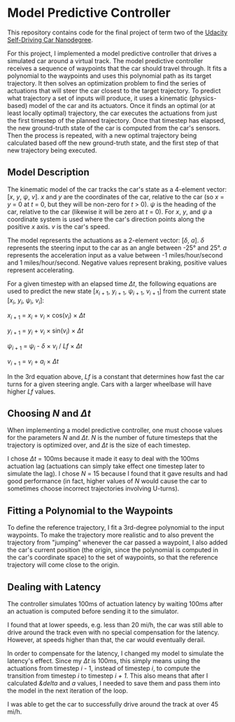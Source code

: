 # Model Predictive Controller
This repository contains code for the final project of term two of the [Udacity Self-Driving Car Nanodegree](
https://www.udacity.com/course/self-driving-car-engineer-nanodegree--nd013).

For this project, I implemented a model predictive controller that drives a simulated car around a virtual track. The
model predictive controller receives a sequence of waypoints that the car should travel through. It fits a polynomial
to the waypoints and uses this polynomial path as its target trajectory. It then solves an optimization problem to find
the series of actuations that will steer the car closest to the target trajectory. To predict what trajectory a set of
inputs will produce, it uses a kinematic (physics-based) model of the car and its actuators. Once it finds an optimal
(or at least locally optimal) trajectory, the car executes the actuations from just the first timestep of the planned
trajectory. Once that timestep has elapsed, the new ground-truth state of the car is computed from the car's sensors.
Then the process is repeated, with a new optimal trajectory being calculated based off the new ground-truth state, and
the first step of that new trajectory being executed.

## Model Description
The kinematic model of the car tracks the car's state as a 4-element vector: [*x*, *y*, *&psi;*, *v*]. *x* and *y* are
the coordinates of the car, relative to the car (so *x* = *y* = 0 at *t* = 0, but they will be non-zero for *t* > 0).
*&psi;* is the heading of the car, relative to the car (likewise it will be zero at *t* = 0). For *x*, *y*, and *&psi;*
a coordinate system is used where the car's direction points along the positive *x* axis. *v* is the car's speed.

The model represents the actuations as a 2-element vector: [*&delta;*, *a*]. *&delta;* represents the steering input to
the car as an angle between -25&deg; and 25&deg;. *a* represents the acceleration input as a value between -1
miles/hour/second and 1 miles/hour/second. Negative values represent braking, positive values represent accelerating.

For a given timestep with an elapsed time *&Delta;t*, the following equations are used to predict the new state
[*x*<sub>*i* + 1</sub>, *y*<sub>*i* + 1</sub>, *&psi;*<sub>*i* + 1</sub>, *v*<sub>*i* + 1</sub>] from the current state
[*x*<sub>*i*</sub>, *y*<sub>*i*</sub>, *&psi;*<sub>*i*</sub>, *v*<sub>*i*</sub>]:

*x*<sub>*i* + 1</sub> = *x*<sub>*i*</sub> + *v*<sub>*i*</sub> × cos(*v*<sub>*i*</sub>) × *&Delta;t*

*y*<sub>*i* + 1</sub> = *y*<sub>*i*</sub> + *v*<sub>*i*</sub> × sin(*v*<sub>*i*</sub>) × *&Delta;t*

*&psi;*<sub>*i* + 1</sub> = *&psi;*<sub>*i*</sub> - *&delta;* × *v*<sub>*i*</sub> / *Lf* × *&Delta;t*

*v*<sub>*i* + 1</sub> = *v*<sub>*i*</sub> + *a*<sub>*i*</sub> × *&Delta;t*

In the 3rd equation above, *Lf* is a constant that determines how fast the car turns for a given steering angle. Cars
with a larger wheelbase will have higher *Lf* values.

## Choosing *N* and *&Delta;t*
When implementing a model predictive controller, one must choose values for the parameters *N* and *&Delta;t*. *N* is
the number of future timesteps that the trajectory is optimized over, and *&Delta;t* is the size of each timestep.

I chose *&Delta;t* = 100ms because it made it easy to deal with the 100ms actuation lag (actuations can simply take
effect one timestep later to simulate the lag). I chose *N* = 15 because I found that it gave results and had good
performance (in fact, higher values of *N* would cause the car to sometimes choose incorrect trajectories involving
U-turns).

## Fitting a Polynomial to the Waypoints
To define the reference trajectory, I fit a 3rd-degree polynomial to the input waypoints. To make the trajectory more
realistic and to also prevent the trajectory from "jumping" whenever the car passed a waypoint, I also added the car's
current position (the origin, since the polynomial is computed in the car's coordinate space) to the set of waypoints,
so that the reference trajectory will come close to the origin.

## Dealing with Latency
The controller simulates 100ms of actuation latency by waiting 100ms after an actuation is computed before sending it
to the simulator.

I found that at lower speeds, e.g. less than 20 mi/h, the car was still able to drive around the track even with no
special compensation for the latency. However, at speeds higher than that, the car would eventually derail.

In order to compensate for the latency, I changed my model to simulate the latency's effect. Since my *&Delta;t* is
100ms, this simply means using the actuations from timestep *i* - 1, instead of timestep *i*, to compute the transition
from timestep *i* to timestep *i + 1*. This also means that after I calculated *&delta* and *a* values, I needed to save
them and pass them into the model in the next iteration of the loop.

I was able to get the car to successfully drive around the track at over 45 mi/h.
